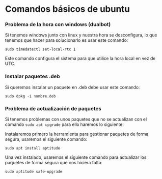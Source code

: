 # Comandos básicos de ubuntu
### Problema de la hora con windows (dualbot)
Si tenemos windows junto con linux y nuestra hora se desconfigura, lo que tenemos que hacer para solucionarlo es usar este comando: 

    sudo timedatectl set-local-rtc 1

Este comando configura el sistema para que utilice la hora local en vez de UTC.

### Instalar paquetes .deb
Si queremos instalar un paquete en .deb debe usar este comando:

    sudo dpkg -i nombre.deb

### Problema de actualización de paquetes 
Si tenemos problemas con unos paquetes que no se actualizan con el comando `sudo apt upgrade` para ello haremos lo siguiente: 

Instalaremos primero la herramienta para gestionar paquetes de forma segura, usaremos el siguiente comando:

    sudo apt install aptitude 

Una vez instalado, usaremos el siguiente comando para actualizar los paquetes de forma segura que nos hiciera falta:

    sudo aptitude safe-upgrade
